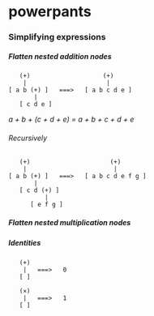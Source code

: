 # powerpants


### Simplifying expressions

##### Flatten nested addition nodes

```
   (+)                    (+)
    |                      |
[ a b (+) ]   ===>   [ a b c d e ]
       | 
   [ c d e ]
```

<i> a + b + (c + d + e) = a + b + c + d + e </i>

###### Recursively

```
   (+)                      (+)
    |                        |
[ a b (+) ]   ===>   [ a b c d e f g ]
       | 
   [ c d (+) ]
          |
      [ e f g ]
```

##### Flatten nested multiplication nodes

##### Identities

```
   (+)
    |   ===>   0
   [ ]
```

```
   (×)
    |   ===>   1
   [ ]
```
